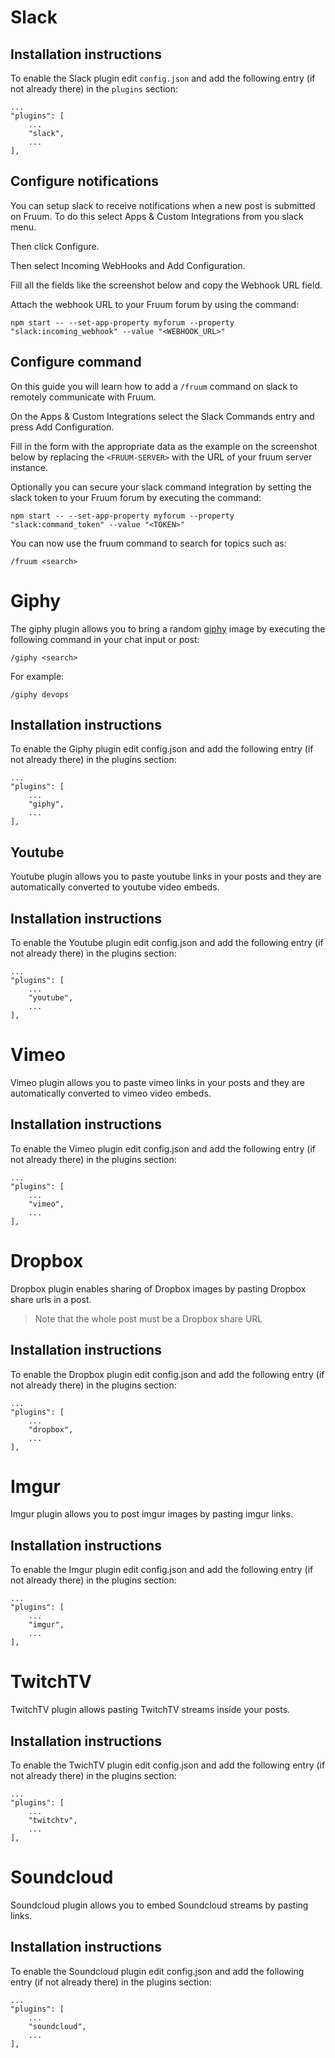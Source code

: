 # Slack

## Installation instructions

To enable the Slack plugin edit `config.json` and add the following entry (if not already there) in the `plugins` section:

```
...
"plugins": [
    ...
    "slack",
    ...
],
```

## Configure notifications

You can setup slack to receive notifications when a new post is submitted on Fruum. To do this select Apps & Custom Integrations from you slack menu.

Then click Configure.

Then select Incoming WebHooks and Add Configuration.

Fill all the fields like the screenshot below and copy the Webhook URL field.

Attach the webhook URL to your Fruum forum by using the command:

```
npm start -- --set-app-property myforum --property "slack:incoming_webhook" --value "<WEBHOOK_URL>"
```

## Configure command

On this guide you will learn how to add a `/fruum` command on slack to remotely communicate with Fruum.

On the Apps & Custom Integrations select the Slack Commands entry and press Add Configuration.

Fill in the form with the appropriate data as the example on the screenshot below by replacing the `<FRUUM-SERVER>` with the URL of your fruum server instance.

Optionally you can secure your slack command integration by setting the slack token to your Fruum forum by executing the command:

```
npm start -- --set-app-property myforum --property "slack:command_token" --value "<TOKEN>"
```

You can now use the fruum command to search for topics such as:

```
/fruum <search>
```

# Giphy

The giphy plugin allows you to bring a random [giphy](http://giphy.com/) image by executing the following command in your chat input or post:

```
/giphy <search>
```

For example:

```
/giphy devops
```

## Installation instructions

To enable the Giphy plugin edit config.json and add the following entry (if not already there) in the plugins section:

```
...
"plugins": [
    ...
    "giphy",
    ...
],
```

## Youtube

Youtube plugin allows you to paste youtube links in your posts and they are automatically converted to youtube video embeds.

## Installation instructions

To enable the Youtube plugin edit config.json and add the following entry (if not already there) in the plugins section:

```
...
"plugins": [
    ...
    "youtube",
    ...
],
```

# Vimeo

Vimeo plugin allows you to paste vimeo links in your posts and they are automatically converted to vimeo video embeds.

## Installation instructions

To enable the Vimeo plugin edit config.json and add the following entry (if not already there) in the plugins section:

```
...
"plugins": [
    ...
    "vimeo",
    ...
],
```

# Dropbox

Dropbox plugin enables sharing of Dropbox images by pasting Dropbox share urls in a post.

> Note that the whole post must be a Dropbox share URL

## Installation instructions

To enable the Dropbox plugin edit config.json and add the following entry (if not already there) in the plugins section:

```
...
"plugins": [
    ...
    "dropbox",
    ...
],
```

# Imgur

Imgur plugin allows you to post imgur images by pasting imgur links.

## Installation instructions

To enable the Imgur plugin edit config.json and add the following entry (if not already there) in the plugins section:

```
...
"plugins": [
    ...
    "imgur",
    ...
],
```

# TwitchTV

TwitchTV plugin allows pasting TwitchTV streams inside your posts.

## Installation instructions

To enable the TwichTV plugin edit config.json and add the following entry (if not already there) in the plugins section:

```
...
"plugins": [
    ...
    "twitchtv",
    ...
],
```

# Soundcloud

Soundcloud plugin allows you to embed Soundcloud streams by pasting links.

## Installation instructions

To enable the Soundcloud plugin edit config.json and add the following entry (if not already there) in the plugins section:

```
...
"plugins": [
    ...
    "soundcloud",
    ...
],
```
